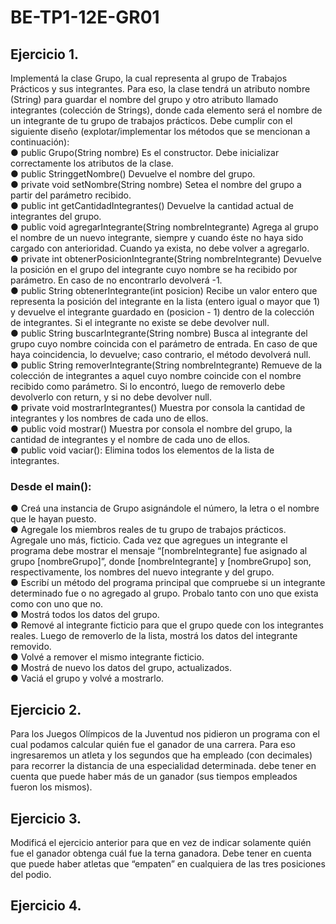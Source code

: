# BE-TP1-12E-GR01

<h2>Ejercicio 1.</h2>
Implementá la clase Grupo, la cual representa al grupo de Trabajos Prácticos y sus integrantes. Para eso, la clase tendrá un atributo nombre (String) para guardar  el nombre del grupo y otro atributo llamado integrantes (colección de Strings), donde cada elemento será el nombre de un integrante de tu grupo de trabajos prácticos. Debe cumplir con el siguiente diseño (explotar/implementar los métodos que se mencionan a
continuación): <br>
● public Grupo(String nombre) 
Es el constructor. Debe inicializar correctamente los atributos de la clase.<br>
● public StringgetNombre()
Devuelve el nombre del grupo.<br>
● private void setNombre(String nombre)
Setea el nombre del grupo a partir del parámetro recibido.<br>
● public int getCantidadIntegrantes()
Devuelve la cantidad actual de integrantes del grupo. <br>
● public void agregarIntegrante(String nombreIntegrante)
Agrega al grupo el nombre de un nuevo integrante, siempre y cuando éste no
haya sido cargado con anterioridad. Cuando ya exista, no debe volver a
agregarlo.<br>
● private int obtenerPosicionIntegrante(String nombreIntegrante)
Devuelve la posición en el grupo del integrante cuyo nombre se ha recibido por
parámetro. En caso de no encontrarlo devolverá -1.<br>
● public String obtenerIntegrante(int posicion)
Recibe un valor entero que representa la posición del integrante en la lista (entero igual o mayor que 1) y devuelve el integrante guardado en (posicion - 1) dentro de la colección de integrantes. Si el integrante no existe se debe devolver null.<br>
● public String buscarIntegrante(String nombre)
Busca al integrante del grupo cuyo nombre coincida con el parámetro de
entrada. En caso de que haya coincidencia, lo devuelve; caso contrario, el
método devolverá null.<br>
● public String removerIntegrante(String nombreIntegrante)
Remueve de la colección de integrantes a aquel cuyo nombre coincide con el
nombre recibido como parámetro. Si lo encontró, luego de removerlo debe
devolverlo con return, y si no debe devolver null.<br>
● private void mostrarIntegrantes()
Muestra por consola la cantidad de integrantes y los nombres de cada uno de
ellos.<br>
● public void mostrar()
Muestra por consola el nombre del grupo, la cantidad de integrantes y el
nombre de cada uno de ellos.<br>
● public void vaciar(): Elimina todos los elementos de la lista de integrantes.<br>

<h3>Desde el main():</h3>
<p>
● Creá una instancia de Grupo asignándole el número, la letra o el nombre que le
hayan puesto.<br>
● Agregale los miembros reales de tu grupo de trabajos prácticos. Agregale uno
más, ficticio. Cada vez que agregues un integrante el programa debe mostrar el
mensaje “[nombreIntegrante] fue asignado al grupo [nombreGrupo]”, donde
[nombreIntegrante] y [nombreGrupo] son, respectivamente, los nombres del
nuevo integrante y del grupo.<br>
● Escribí un método del programa principal que compruebe si un integrante
determinado fue o no agregado al grupo. Probalo tanto con uno que exista
como con uno que no.<br>
● Mostrá todos los datos del grupo.<br>
● Remové al integrante ficticio para que el grupo quede con los integrantes
reales. Luego de removerlo de la lista, mostrá los datos del integrante
removido.<br>
● Volvé a remover el mismo integrante ficticio.<br>
● Mostrá de nuevo los datos del grupo, actualizados.<br>
● Vaciá el grupo y volvé a mostrarlo.<br>
</p>
<h2>Ejercicio 2.</h2>

<p>Para los Juegos Olímpicos de la Juventud nos pidieron un programa con el cual
podamos calcular quién fue el ganador de una carrera. Para eso ingresaremos un
atleta y los segundos que ha empleado (con decimales) para recorrer la distancia de
una especialidad determinada. debe tener en cuenta que puede haber más de un
ganador (sus tiempos empleados fueron los mismos).</p>

<h2>Ejercicio 3.</h2>
  
<p>Modificá el ejercicio anterior para que en vez de indicar solamente quién fue el ganador
obtenga cuál fue la terna ganadora. Debe tener en cuenta que puede haber atletas que
“empaten” en cualquiera de las tres posiciones del podio.</p>

<h2>Ejercicio 4.</h2>

<p></p>

